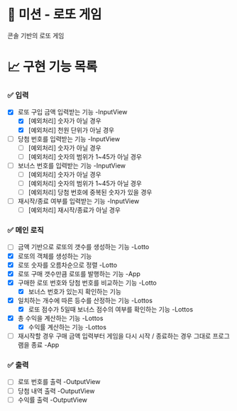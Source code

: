 # 🚀 미션 - 로또 게임

콘솔 기반의 로또 게임

# 📈 구현 기능 목록

### ✅ 입력

- [X] 로또 구입 금액 입력받는 기능 -InputView
  - [X] [예외처리] 숫자가 아닐 경우
  - [X] [예외처리] 천원 단위가 아닐 경우
- [ ] 당첨 번호를 입력받는 기능 -InputView
  - [ ] [예외처리] 숫자가 아닐 경우
  - [ ] [예외처리] 숫자의 범위가 1~45가 아닐 경우
- [ ] 보너스 번호를 입력받는 기능 -InputView
  - [ ] [예외처리] 숫자가 아닐 경우
  - [ ] [예외처리] 숫자의 범위가 1~45가 아닐 경우
  - [ ] [예외처리] 당첨 번호에 중복된 숫자가 있을 경우
- [ ] 재시작/종료 여부를 입력받는 기능 -InputView
  - [ ] [예외처리] 재시작/종료가 아닐 경우

### ✅ 메인 로직

- [ ] 금액 기반으로 로또의 갯수를 생성하는 기능 -Lotto
- [x] 로또의 객체를 생성하는 기능
- [x] 로또 숫자를 오름차순으로 정렬 -Lotto
- [x] 로또 구매 갯수만큼 로또를 발행하는 기능 -App
- [x] 구매한 로또 번호와 당첨 번호를 비교하는 기능 -Lotto
  - [x] 보너스 번호가 있는지 확인하는 기능
- [x] 일치하는 개수에 따른 등수를 산정하는 기능 -Lottos
  - [x] 로또 점수가 5일때 보너스 점수의 여부를 확인하는 기능 -Lottos
- [x] 총 수익을 계산하는 기능 -Lottos
  - [X] 수익률 계산하는 기능 -Lottos
- [ ] 재시작할 경우 구매 금액 입력부터 게임을 다시 시작 / 종료하는 경우 그대로 프로그램을 종료 -App

### ✅ 출력

- [ ] 로또 번호를 출력 -OutputView
- [ ] 당첨 내역 출력 -OutputView
- [ ] 수익률 출력 -OutputView
